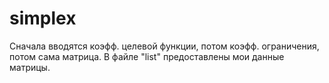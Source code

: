 # simplex

Сначала вводятся коэфф. целевой функции, потом коэфф. ограничения, потом сама матрица.
В файле "list" предоставлены мои данные матрицы.
